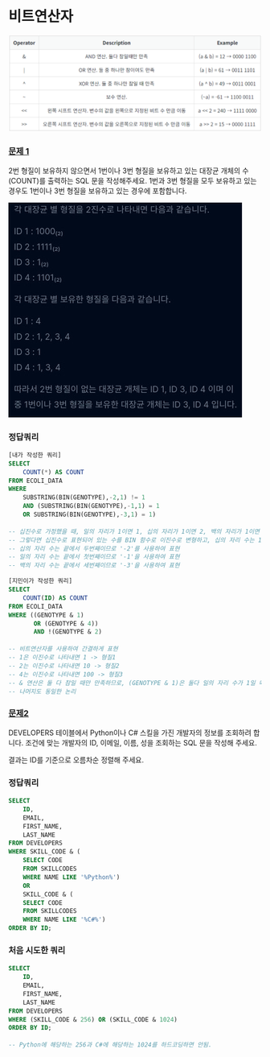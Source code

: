 # 비트연산자

![비트연산자](/2025_W/img/3-5.PNG)

### [문제 1](https://school.programmers.co.kr/learn/courses/30/lessons/301646)
2번 형질이 보유하지 않으면서 1번이나 3번 형질을 보유하고 있는 대장균 개체의 수(COUNT)를 출력하는 SQL 문을 작성해주세요. 1번과 3번 형질을 모두 보유하고 있는 경우도 1번이나 3번 형질을 보유하고 있는 경우에 포함합니다.

![대장균](/2025_W/img/3-6.jpg)

### 정답쿼리

```sql
[내가 작성한 쿼리]
SELECT
    COUNT(*) AS COUNT
FROM ECOLI_DATA
WHERE
    SUBSTRING(BIN(GENOTYPE),-2,1) != 1
    AND (SUBSTRING(BIN(GENOTYPE),-1,1) = 1
    OR SUBSTRING(BIN(GENOTYPE),-3,1) = 1)

-- 십진수로 가정했을 때, 일의 자리가 1이면 1, 십의 자리가 1이면 2, 백의 자리가 1이면 3, 천의 자리가 1이면 4의 형질을 보유하고 있는 것
-- 그렇다면 십진수로 표현되어 있는 수를 BIN 함수로 이진수로 변형하고, 십의 자리 수는 1이 아니어야 하며(2번 형질 보유 x), 일의 자리 수나 백의 자리 수는 1이어야 함(1번이나 3번 형질 보유).
-- 십의 자리 수는 끝에서 두번째이므로 '-2'를 사용하여 표현
-- 일의 자리 수는 끝에서 첫번째이므로 '-1'을 사용하여 표현
-- 백의 자리 수는 끝에서 세번째이므로 '-3'을 사용하여 표현
```
```sql
[지민이가 작성한 쿼리]
SELECT
    COUNT(ID) AS COUNT
FROM ECOLI_DATA
WHERE ((GENOTYPE & 1) 
       OR (GENOTYPE & 4)) 
       AND !(GENOTYPE & 2)

-- 비트연산자를 사용하여 간결하게 표현
-- 1은 이진수로 나타내면 1 -> 형질1
-- 2는 이진수로 나타내면 10 -> 형질2
-- 4는 이진수로 나타내면 100 -> 형질3
-- & 연산은 둘 다 참일 때만 만족하므로, (GENOTYPE & 1)은 둘다 일의 자리 수가 1일 때 TRUE를 반환, 즉 형질 1을 보유한다는 의미
-- 나머지도 동일한 논리
```

### [문제2](https://school.programmers.co.kr/learn/courses/30/lessons/276034)

DEVELOPERS 테이블에서 Python이나 C# 스킬을 가진 개발자의 정보를 조회하려 합니다. 조건에 맞는 개발자의 ID, 이메일, 이름, 성을 조회하는 SQL 문을 작성해 주세요.

결과는 ID를 기준으로 오름차순 정렬해 주세요.

### 정답쿼리
```sql
SELECT
    ID,
    EMAIL,
    FIRST_NAME,
    LAST_NAME
FROM DEVELOPERS
WHERE SKILL_CODE & (
    SELECT CODE
    FROM SKILLCODES
    WHERE NAME LIKE '%Python%')
    OR
    SKILL_CODE & (
    SELECT CODE
    FROM SKILLCODES
    WHERE NAME LIKE '%C#%')
ORDER BY ID;
```

### 처음 시도한 쿼리
```sql
SELECT
    ID,
    EMAIL,
    FIRST_NAME,
    LAST_NAME
FROM DEVELOPERS
WHERE (SKILL_CODE & 256) OR (SKILL_CODE & 1024)
ORDER BY ID;

-- Python에 해당하는 256과 C#에 해당하는 1024를 하드코딩하면 안됨.
```